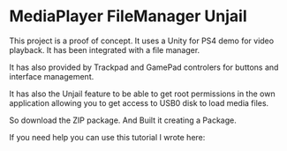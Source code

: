 # MediaPlayer FileManager Unjail

This project is a proof of concept. It uses a Unity for PS4 demo for video playback. It has been integrated with a file manager.

It has also provided by Trackpad and GamePad controlers for buttons and interface management.

It has also the Unjail feature to be able to get root permissions in the own application allowing you to get access to USB0 disk to load media files.

So download the ZIP package. And Built it creating a Package.

If you need help you can use this tutorial I wrote here: 
